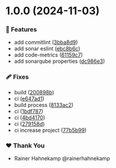 # 1.0.0 (2024-11-03)

### 🚀 Features

- add commitlint ([3bba8d9](https://github.com/rainerhahnekamp/eslint-plugin-custom/commit/3bba8d9))
- add sonar eslint ([ebc8b6c](https://github.com/rainerhahnekamp/eslint-plugin-custom/commit/ebc8b6c))
- add code-metrics ([61159c7](https://github.com/rainerhahnekamp/eslint-plugin-custom/commit/61159c7))
- add sonarqube properties ([dc986e3](https://github.com/rainerhahnekamp/eslint-plugin-custom/commit/dc986e3))

### 🩹 Fixes

- build ([200898b](https://github.com/rainerhahnekamp/eslint-plugin-custom/commit/200898b))
- ci ([e647ad1](https://github.com/rainerhahnekamp/eslint-plugin-custom/commit/e647ad1))
- build process ([8133ac2](https://github.com/rainerhahnekamp/eslint-plugin-custom/commit/8133ac2))
- ci ([1bdf787](https://github.com/rainerhahnekamp/eslint-plugin-custom/commit/1bdf787))
- ci ([4bd4170](https://github.com/rainerhahnekamp/eslint-plugin-custom/commit/4bd4170))
- ci ([279158d](https://github.com/rainerhahnekamp/eslint-plugin-custom/commit/279158d))
- ci increase project ([77b5b99](https://github.com/rainerhahnekamp/eslint-plugin-custom/commit/77b5b99))

### ❤️  Thank You

- Rainer Hahnekamp @rainerhahnekamp